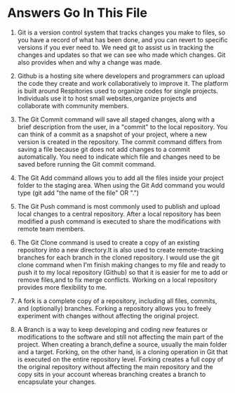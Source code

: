 # Answers Go In This File
1. Git is a version control system that tracks changes you make to files, so you have a record of what has been done, and you can revert to specific versions if you ever need to.
 We need git to assist us in tracking the changes and updates so that we can see who made which changes. Git also provides when and why a change was made.
 
2. Github is a hosting site where developers and programmers can upload the code they create and  work collaboratively to improve it. The platform is built around Respitories used to
organize codes for single projects. Individuals use it to host small websites,organize projects and collaborate with community members.

3. The Git Commit command will save all staged changes, along with a brief description from the user, in a "commit" to the local repository. You can think of a commit as a snapshot 
of your project, where a new version is created in the repository. The commit command differs from saving a file because git does not add changes to a commit automatically. You need
to indicate which file and changes need to be saved before running the Git commit command.

4. The Git Add command allows you to add all the files inside your project folder to the staging area. When using the Git Add command
you would type (git add "the name of the file" OR ".")

5. The Git Push command is most commonly used to publish and upload local changes to a central repository. After a local repository has been modified a push command is executed 
to share the modifications with remote team members.

6. The Git Clone command is used to create a copy of an existing repository into a new directory.It is also used to create remote-tracking branches for each branch in the cloned
repository. I would use the git clone command when I'm finish making changes to my file and ready to push it to my local repository (Github) so that it is easier for me to add or 
remove files,and to fix merge conflicts. Working on a local repository provides more flexibility to me.

7. A fork is a complete copy of a repository, including all files, commits, and (optionally) branches. Forking a repository allows you to freely experiment with changes 
without affecting the original project.

8. A Branch is a way to keep developing and coding new features or modifications to the software and still not affecting the main part of the project.
 When creating a branch,define a source, usually the main folder and a target. 
Forking, on the other hand, is a cloning operation in Git that is executed on the entire repository level. Forking creates a full copy of the original repository without affecting the main repository and the copy 
sits in your account whereas branching creates a branch to encapsulate your changes.
